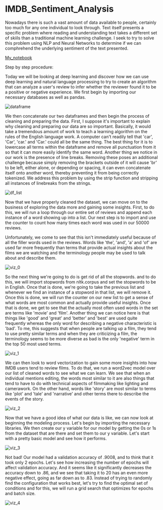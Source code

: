 # IMDB_Sentiment_Analysis

Nowadays there is such a vast amount of data available to people, certainly too much for any one individual to look through. Text itself presents a specific problem where reading and understanding text takes a different set of skiils than a traditional machine learning challenge. I seek to try to solve this problem using NLP and Neural Networks to determine if we can comphrehend the underlying sentiment of the text presented. 

[My_notebook](https://github.com/Shin-pete/IMDB_Sentiment_Analysis/blob/master/LSTM_model.ipynb)

Step by step procedure: 

Today we will be looking at deep learning and discover how we can use deep learning and natural language processing to try to create an algorithm that can analyze a user's review to infer whether the reviewer found it to be a positive or negative experience. We first begin by importing our necessary databases as well as pandas. 

![dataframe](https://arpitbajpai.weebly.com/uploads/1/1/7/2/117229466/mparbwd_1_orig.png)

We then concatenate our two dataframes and then begin the process of cleaning and preparing the data. First, I suppose it's important to explain why cleaning and preparing our data are so important. Basically, it would take a tremendous amount of work to teach a learning algorithm on the rules of the English language work. A computer can't readily tell that 'car', 'Car', 'car.' and 'Car.' could all be the same thing. The best thing for it is to lowercase all terms within the dataframe and remove all punctuation from it so that it can more easily identify the same word. Another thing we notice in our work is the presence of line breaks. Removing these poses an additional challenge because simply removing the brackets outside of it will cause 'br' to be left, either alone, or depending or spacing, it can even concatenate itself onto another word, thereby preventing it from being correctly tokenized. We address this problem by using the strip function and stripping all instances of linebreaks from the strings. 

![df_list](https://arpitbajpai.weebly.com/uploads/1/1/7/2/117229466/nndswj5_1_orig.png)

Now that we have properly cleaned the dataset, we can move on to the business of exploring the data more and gaining some insights. First, to do this, we will run a loop through our entire set of reviews and append each instance of a word showing up into a list. Our next step is to import and use the counter to count how many times each word was used in our 50000 reviews. 

Unfortunately, we come to see that this isn't immediately useful because of all the filler words used in the reviews. Words like 'the', 'and', 'a' and 'of' are used far more frequently than terms that provide actual insights about the films we are watching and the terminology people may be used to talk about and describe them.

![viz_0](https://arpitbajpai.weebly.com/uploads/1/1/7/2/117229466/hv6blgt_1_orig.png)

So the next thing we're going to do is get rid of all the stopwords. and to do this, we will import stopwords from nltk.corpus and set the stopwords to be in English. Once that is done, we're going to take the previous list and whenever we find an instance of a stopword in that list, we will remove it. Once this is done, we will run the counter on our new list to get a sense of what words are most common and actually provide useful insights. Once that is done, we get to see that the actually most often used words in the set are terms like 'movie' and 'film'. Another thing we can notice here is that things like 'good' and 'great' and 'better' and 'best' are used quite frequently whereas the only word for describing a negative characteristic is 'bad'. To me, this suggests that when people are talking up a film, they tend to use pretty similar terms and when they are criticizing a film, the terminology seems to be more diverse as bad is the only 'negative' term in the top 50 most used terms.

![viz_1](https://arpitbajpai.weebly.com/uploads/1/1/7/2/117229466/o2viij6_1_orig.png)

We can then look to word vectorization to gain some more insights into how IMDB users tend to review films. To do that, we run a word2vec model over our list of cleaned words to see what we can learn. We see that when an individual mentions editing, the words most similar to it are also things that tend to have to do with technical aspects of filmmaking like lighting and camerawork. On the other hand, words like 'story' are most similar to terms like 'plot' and 'tale' and 'narrative' and other terms there to describe the events of the story. 

![viz_2](https://arpitbajpai.weebly.com/uploads/1/1/7/2/117229466/ho4yu5u_1_orig.png)

Now that we have a good idea of what our data is like, we can now look at beginning the modeling process. Let's begin by importing the necessary libraries. We then create our y variable for our model by getting the 0s or 1s from the dataset that are there and set them to our y variable. Let's start with a pretty basic model and see how it performs. 

![viz_3](https://arpitbajpai.weebly.com/uploads/1/1/7/2/117229466/xbclvry_1_orig.png)

Not bad! Our model had a validation accuracy of .9008, and to think that it took only 2 epochs. Let's see how increasing the number of epochs will affect validation accuracy. And it seems like it significantly decreases the accuracy down to .86, and we see that taking it to 20 has an even more negative effect, going as far down as to .83. Instead of trying to randomly find the configuration that works best, let's try to find the optimal set of conditions and for this, we will run a grid search that optimizes for epochs and batch size. 

![viz_4](https://arpitbajpai.weebly.com/uploads/1/1/7/2/117229466/wu8mpjw_1_orig.png)
